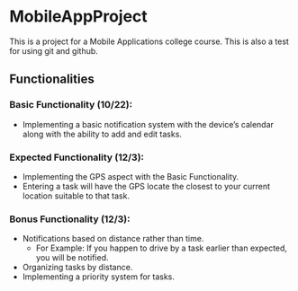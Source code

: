 # MobileAppProject

This is a project for a Mobile Applications college course.
This is also a test for using git and github.

## Functionalities

### Basic Functionality (10/22):
- Implementing a basic notification system with the device’s calendar along with the ability to add and edit tasks.

### Expected Functionality (12/3):
- Implementing the GPS aspect with the Basic Functionality.
- Entering a task will have the GPS locate the closest to your current location suitable to that task.

### Bonus Functionality (12/3):
- Notifications based on distance rather than time.
  - For Example: If you happen to drive by a task earlier than expected, you will be notified.
- Organizing tasks by distance.
- Implementing a priority system for tasks.
